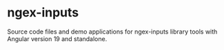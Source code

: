 # ngex-inputs
Source code files and demo applications for ngex-inputs library tools with Angular version 19 and standalone.
